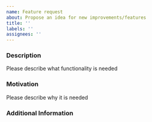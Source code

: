```yaml
---
name: Feature request
about: Propose an idea for new improvements/features
title: ''
labels: ''
assignees: ''
---
```


### Description

Please describe what functionality is needed

### Motivation

Please describe why it is needed

### Additional Information
